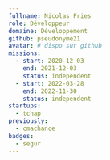 ```yaml
---
fullname: Nicolas Fries
role: Développeur
domaine: Développement
github: pseudonyme21
avatar: # dispo sur github
missions:
  - start: 2020-12-03
    end: 2021-12-03
    status: independent
  - start: 2022-03-28
    end: 2022-11-30
    status: independent
startups:
  - tchap
previously:
  - cmachance
badges:
  - segur
---
```

